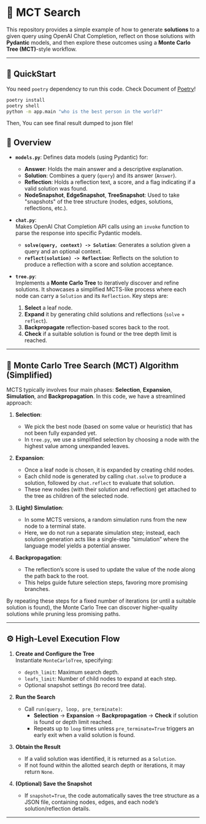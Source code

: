 # 🎯 MCT Search

This repository provides a simple example of how to generate **solutions** to a given query using OpenAI Chat Completion, reflect on those solutions with **Pydantic** models, and then explore these outcomes using a **Monte Carlo Tree (MCT)**-style workflow.

---

## 🦜 QuickStart

You need `poetry` dependency to run this code.
Check Document of [Poetry](https://python-poetry.org/docs/)!

```sh
poetry install
poetry shell
python -m app.main "who is the best person in the world?"
```

Then, You can see final result dumped to json file!


## 👀 Overview

- **`models.py`**: Defines data models (using Pydantic) for:
  - **Answer**: Holds the main answer and a descriptive explanation.
  - **Solution**: Combines a query (`query`) and its answer (`Answer`).
  - **Reflection**: Holds a reflection text, a score, and a flag indicating if a valid solution was found.
  - **NodeSnapshot**, **EdgeSnapshot**, **TreeSnapshot**: Used to take "snapshots" of the tree structure (nodes, edges, solutions, reflections, etc.).

- **`chat.py`**:  
  Makes OpenAI Chat Completion API calls using an `invoke` function to parse the response into specific Pydantic models.  
  - **`solve(query, context) -> Solution`**: Generates a solution given a query and an optional context.  
  - **`reflect(solution) -> Reflection`**: Reflects on the solution to produce a reflection with a score and solution acceptance.

- **`tree.py`**:  
  Implements a **Monte Carlo Tree** to iteratively discover and refine solutions. It showcases a simplified MCTS-like process where each node can carry a `Solution` and its `Reflection`. Key steps are:
  1. **Select** a leaf node.
  2. **Expand** it by generating child solutions and reflections (`solve` + `reflect`).
  3. **Backpropagate** reflection-based scores back to the root.
  4. **Check** if a suitable solution is found or the tree depth limit is reached.

---

## 🌲 Monte Carlo Tree Search (MCT) Algorithm (Simplified)

MCTS typically involves four main phases: **Selection**, **Expansion**, **Simulation**, and **Backpropagation**. In this code, we have a streamlined approach:

1. **Selection**:  
   - We pick the best node (based on some value or heuristic) that has not been fully expanded yet.  
   - In `tree.py`, we use a simplified selection by choosing a node with the highest value among unexpanded leaves.

2. **Expansion**:  
   - Once a leaf node is chosen, it is expanded by creating child nodes.  
   - Each child node is generated by calling `chat.solve` to produce a solution, followed by `chat.reflect` to evaluate that solution.  
   - These new nodes (with their solution and reflection) get attached to the tree as children of the selected node.

3. **(Light) Simulation**:  
   - In some MCTS versions, a random simulation runs from the new node to a terminal state.  
   - Here, we do not run a separate simulation step; instead, each solution generation acts like a single-step “simulation” where the language model yields a potential answer.

4. **Backpropagation**:  
   - The reflection’s score is used to update the value of the node along the path back to the root.  
   - This helps guide future selection steps, favoring more promising branches.

By repeating these steps for a fixed number of iterations (or until a suitable solution is found), the Monte Carlo Tree can discover higher-quality solutions while pruning less promising paths.

---

## ⚙️ High-Level Execution Flow

1. **Create and Configure the Tree**  
   Instantiate `MonteCarloTree`, specifying:
   - `depth_limit`: Maximum search depth.  
   - `leafs_limit`: Number of child nodes to expand at each step.  
   - Optional snapshot settings (to record tree data).

2. **Run the Search**  
   - Call `run(query, loop, pre_terminate)`:
     - **Selection** → **Expansion** → **Backpropagation** → **Check** if solution is found or depth limit reached.  
     - Repeats up to `loop` times unless `pre_terminate=True` triggers an early exit when a valid solution is found.

3. **Obtain the Result**  
   - If a valid solution was identified, it is returned as a `Solution`.  
   - If not found within the allotted search depth or iterations, it may return `None`.

4. **(Optional) Save the Snapshot**  
   - If `snapshot=True`, the code automatically saves the tree structure as a JSON file, containing nodes, edges, and each node’s solution/reflection details.

---